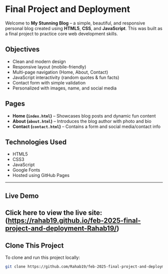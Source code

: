 # Final Project and Deployment

Welcome to **My Stunning Blog** – a simple, beautiful, and responsive personal blog created using **HTML5**, **CSS**, and **JavaScript**. This was built as a final project to practice core web development skills.


## Objectives
- Clean and modern design
- Responsive layout (mobile-friendly)
- Multi-page navigation (Home, About, Contact)
- JavaScript interactivity (random quotes & fun facts)
- Contact form with simple validation
- Personalized with images, name, and social media

## Pages

- **Home (`index.html`)** – Showcases blog posts and dynamic fun content
- **About (`about.html`)** – Introduces the blog author with photo and bio
- **Contact (`contact.html`)** – Contains a form and social media/contact info

## Technologies Used

- HTML5
- CSS3
- JavaScript 
- Google Fonts
- Hosted using GitHub Pages

---

## Live Demo

Click here to view the live site:  
**(https://rahab19.github.io/feb-2025-final-project-and-deployment-Rahab19/)**  
---

## Clone This Project

To clone and run this project locally:

```bash
git clone https://github.com/Rahab19/feb-2025-final-project-and-deployment-Rahab19.git
